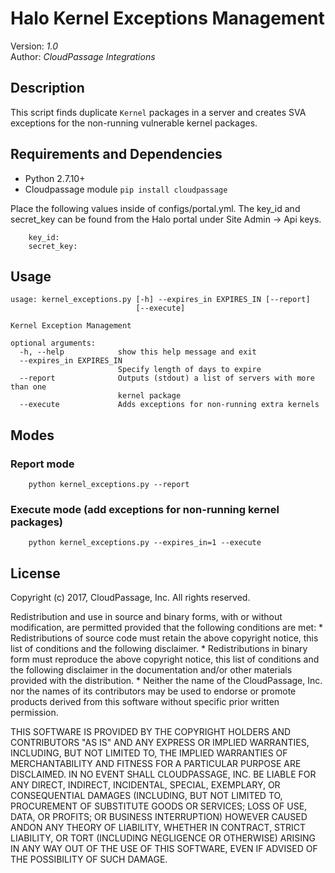 # Halo Kernel Exceptions Management

Version: *1.0*
<br />
Author: *CloudPassage Integrations*

## Description

This script finds duplicate `Kernel` packages in a server and creates SVA exceptions for the non-running vulnerable kernel packages. 

## Requirements and Dependencies

* Python 2.7.10+
* Cloudpassage module ```pip install cloudpassage```

Place the following values inside of configs/portal.yml. The key_id and secret_key can be found from the Halo portal under Site Admin -> Api keys.

```
    key_id: 
    secret_key:
```

## Usage

```
usage: kernel_exceptions.py [-h] --expires_in EXPIRES_IN [--report]
                            [--execute]

Kernel Exception Management

optional arguments:
  -h, --help            show this help message and exit
  --expires_in EXPIRES_IN
                        Specify length of days to expire
  --report              Outputs (stdout) a list of servers with more than one
                        kernel package
  --execute             Adds exceptions for non-running extra kernels
```

## Modes

### Report mode
```
    python kernel_exceptions.py --report
```

### Execute mode (add exceptions for non-running kernel packages)
```
    python kernel_exceptions.py --expires_in=1 --execute
```

## License

Copyright (c) 2017, CloudPassage, Inc.
All rights reserved.

Redistribution and use in source and binary forms, with or without modification,
are permitted provided that the following conditions are met:
    * Redistributions of source code must retain the above copyright
      notice, this list of conditions and the following disclaimer.
    * Redistributions in binary form must reproduce the above copyright
      notice, this list of conditions and the following disclaimer in the
      documentation and/or other materials provided with the distribution.
    * Neither the name of the CloudPassage, Inc. nor the
      names of its contributors may be used to endorse or promote products
      derived from this software without specific prior written permission.

THIS SOFTWARE IS PROVIDED BY THE COPYRIGHT HOLDERS AND CONTRIBUTORS "AS IS" AND
ANY EXPRESS OR IMPLIED WARRANTIES, INCLUDING, BUT NOT LIMITED TO, THE IMPLIED
WARRANTIES OF MERCHANTABILITY AND FITNESS FOR A PARTICULAR PURPOSE ARE
DISCLAIMED. IN NO EVENT SHALL CLOUDPASSAGE, INC. BE LIABLE FOR ANY DIRECT,
INDIRECT, INCIDENTAL, SPECIAL, EXEMPLARY, OR CONSEQUENTIAL DAMAGES (INCLUDING,
BUT NOT LIMITED TO, PROCUREMENT OF SUBSTITUTE GOODS OR SERVICES; LOSS OF USE,
DATA, OR PROFITS; OR BUSINESS INTERRUPTION) HOWEVER CAUSED ANDON ANY THEORY OF
LIABILITY, WHETHER IN CONTRACT, STRICT LIABILITY, OR TORT (INCLUDING NEGLIGENCE
OR OTHERWISE) ARISING IN ANY WAY OUT OF THE USE OF THIS SOFTWARE, EVEN IF
ADVISED OF THE POSSIBILITY OF SUCH DAMAGE.
